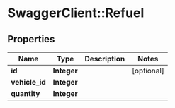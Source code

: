 # SwaggerClient::Refuel

## Properties
Name | Type | Description | Notes
------------ | ------------- | ------------- | -------------
**id** | **Integer** |  | [optional] 
**vehicle_id** | **Integer** |  | 
**quantity** | **Integer** |  | 


